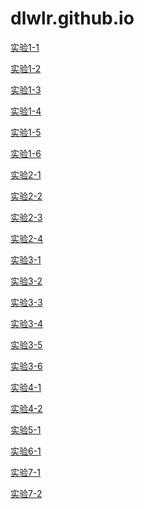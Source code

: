 # dlwlr.github.io
<html>
<head>
<meta charset="utf-8">
</head>

<body>	
<p><a href="Untitled-1.html">实验1-1</a></p>
<p><a href="Untitled-2.html">实验1-2</a></p>
<p><a href="Untitled-3.html">实验1-3</a></p>
<p><a href="Untitled-4.html">实验1-4</a></p>
<p><a href="Untitled-5.html">实验1-5</a></p>
<p><a href="Untitled-6.html">实验1-6</a></p>
<p><a href="Untitled-7.html">实验2-1</a></p>
<p><a href="Untitled-8.html">实验2-2</a></p>
<p><a href="Untitled-9.html">实验2-3</a></p>
<p><a href="Untitled-10.html">实验2-4</a></p>
<p><a href="Untitled-11.html">实验3-1</a></p>
<p><a href="Untitled-12.html">实验3-2</a></p>
<p><a href="Untitled-13.html">实验3-3</a></p>
<p><a href="Untitled-14.html">实验3-4</a></p>
<p><a href="Untitled-15.html">实验3-5</a></p>
<p><a href="Untitled-16.html">实验3-6</a></p>
<p><a href="Untitled-17.html">实验4-1</a></p>
<p><a href="Untitled-18.html">实验4-2</a></p>
<p><a href="Untitled-19.html">实验5-1</a></p>
<p><a href="Untitled-20.html">实验6-1</a></p>
<p><a href="Untitled-21.html">实验7-1</a></p>
<p><a href="Untitled-22.html">实验7-2</a></p>
</body>
</html>
